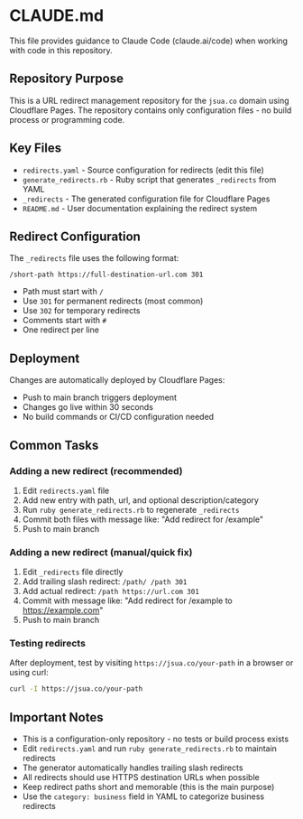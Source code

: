 # CLAUDE.md

This file provides guidance to Claude Code (claude.ai/code) when working with code in this repository.

## Repository Purpose

This is a URL redirect management repository for the `jsua.co` domain using Cloudflare Pages. The repository contains only configuration files - no build process or programming code.

## Key Files

- `redirects.yaml` - Source configuration for redirects (edit this file)
- `generate_redirects.rb` - Ruby script that generates `_redirects` from YAML
- `_redirects` - The generated configuration file for Cloudflare Pages
- `README.md` - User documentation explaining the redirect system

## Redirect Configuration

The `_redirects` file uses the following format:

```text
/short-path https://full-destination-url.com 301
```

- Path must start with `/`
- Use `301` for permanent redirects (most common)
- Use `302` for temporary redirects
- Comments start with `#`
- One redirect per line

## Deployment

Changes are automatically deployed by Cloudflare Pages:

- Push to main branch triggers deployment
- Changes go live within 30 seconds
- No build commands or CI/CD configuration needed

## Common Tasks

### Adding a new redirect (recommended)

1. Edit `redirects.yaml` file
2. Add new entry with path, url, and optional description/category
3. Run `ruby generate_redirects.rb` to regenerate `_redirects`
4. Commit both files with message like: "Add redirect for /example"
5. Push to main branch

### Adding a new redirect (manual/quick fix)

1. Edit `_redirects` file directly
2. Add trailing slash redirect: `/path/ /path 301`
3. Add actual redirect: `/path https://url.com 301`
4. Commit with message like: "Add redirect for /example to <https://example.com>"
5. Push to main branch

### Testing redirects

After deployment, test by visiting `https://jsua.co/your-path` in a browser or using curl:

```bash
curl -I https://jsua.co/your-path
```

## Important Notes

- This is a configuration-only repository - no tests or build process exists
- Edit `redirects.yaml` and run `ruby generate_redirects.rb` to maintain redirects
- The generator automatically handles trailing slash redirects
- All redirects should use HTTPS destination URLs when possible
- Keep redirect paths short and memorable (this is the main purpose)
- Use the `category: business` field in YAML to categorize business redirects
